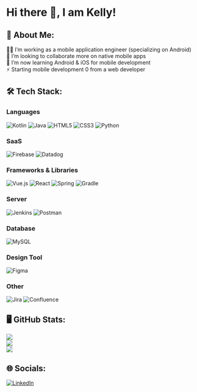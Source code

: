 # Hi there 👋, I am Kelly!

## 💫 About Me:
👨‍💻 I’m working as a mobile application engineer (specializing on Android)<br>👯 I’m looking to collaborate more on native mobile apps<br>🌱 I’m now learning Android & iOS for mobile development<br>⚡ Starting mobile development 0 from a web developer 

## 🛠️ Tech Stack:
### Languages
![Kotlin](https://img.shields.io/badge/kotlin-%230095D5.svg?style=for-the-badge&logo=kotlin&logoColor=white) ![Java](https://img.shields.io/badge/java-%23ED8B00.svg?style=for-the-badge&logo=java&logoColor=white)  ![HTML5](https://img.shields.io/badge/html5-%23E34F26.svg?style=for-the-badge&logo=html5&logoColor=white)
 ![CSS3](https://img.shields.io/badge/css3-%231572B6.svg?style=for-the-badge&logo=css3&logoColor=white) ![Python](https://img.shields.io/badge/python-3670A0?style=for-the-badge&logo=python&logoColor=ffdd54)

<!-- ![Swift](https://img.shields.io/badge/swift-F54A2A?style=for-the-badge&logo=swift&logoColor=white) -->
### SaaS
![Firebase](https://img.shields.io/badge/firebase-%23039BE5.svg?style=for-the-badge&logo=firebase) ![Datadog](https://img.shields.io/badge/datadog-%23632CA6.svg?style=for-the-badge&logo=datadog&logoColor=white)

### Frameworks & Libraries
![Vue.js](https://img.shields.io/badge/vuejs-%2335495e.svg?style=for-the-badge&logo=vuedotjs&logoColor=%234FC08D) ![React](https://img.shields.io/badge/react-%2320232a.svg?style=for-the-badge&logo=react&logoColor=%2361DAFB) ![Spring](https://img.shields.io/badge/spring-%236DB33F.svg?style=for-the-badge&logo=spring&logoColor=white)  ![Gradle](https://img.shields.io/badge/Gradle-02303A.svg?style=for-the-badge&logo=Gradle&logoColor=white) 

### Server
![Jenkins](https://img.shields.io/badge/jenkins-%232C5263.svg?style=for-the-badge&logo=jenkins&logoColor=white) 
![Postman](https://img.shields.io/badge/Postman-FF6C37?style=for-the-badge&logo=postman&logoColor=white)

### Database
![MySQL](https://img.shields.io/badge/mysql-%2300f.svg?style=for-the-badge&logo=mysql&logoColor=white) 	

### Design Tool
![Figma](https://img.shields.io/badge/figma-%23F24E1E.svg?style=for-the-badge&logo=figma&logoColor=white) 

### Other
![Jira](https://img.shields.io/badge/jira-%230A0FFF.svg?style=for-the-badge&logo=jira&logoColor=white) ![Confluence](https://img.shields.io/badge/confluence-%23172BF4.svg?style=for-the-badge&logo=confluence&logoColor=white)

## 🖥️ GitHub Stats:
![](https://github-readme-stats.vercel.app/api?username=AM-Kitty&theme=vue&hide_border=false&include_all_commits=false&count_private=true)<br/>
![](https://github-readme-streak-stats.herokuapp.com/?user=AM-Kitty&theme=vue&hide_border=false)<br/>
![](https://github-readme-stats.vercel.app/api/top-langs/?username=AM-Kitty&theme=vue&hide_border=false&include_all_commits=false&count_private=true&layout=compact)

## 🌐 Socials:
[![LinkedIn](https://img.shields.io/badge/LinkedIn-%230077B5.svg?logo=linkedin&logoColor=white)](https://www.linkedin.com/in/kellygetg/)

